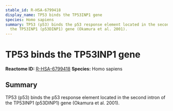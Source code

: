 ```yaml
---
stable_id: R-HSA-6799418
display_name: TP53 binds the TP53INP1 gene
species: Homo sapiens
summary: TP53 (p53) binds the p53 response element located in the second intron of
  the TP53INP1 (p53DINP1) gene (Okamura et al. 2001).
---
```


# TP53 binds the TP53INP1 gene
**Reactome ID:** [R-HSA-6799418](https://reactome.org/content/detail/R-HSA-6799418)
**Species:** Homo sapiens

## Summary

TP53 (p53) binds the p53 response element located in the second intron of the TP53INP1 (p53DINP1) gene (Okamura et al. 2001).
